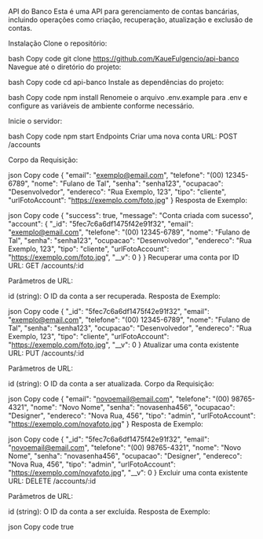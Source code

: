 API do Banco
Esta é uma API para gerenciamento de contas bancárias, incluindo operações como criação, recuperação, atualização e exclusão de contas.

Instalação
Clone o repositório:

bash
Copy code
git clone https://github.com/KaueFulgencio/api-banco
Navegue até o diretório do projeto:

bash
Copy code
cd api-banco
Instale as dependências do projeto:

bash
Copy code
npm install
Renomeie o arquivo .env.example para .env e configure as variáveis de ambiente conforme necessário.

Inicie o servidor:

bash
Copy code
npm start
Endpoints
Criar uma nova conta
URL: POST /accounts

Corpo da Requisição:

json
Copy code
{
  "email": "exemplo@email.com",
  "telefone": "(00) 12345-6789",
  "nome": "Fulano de Tal",
  "senha": "senha123",
  "ocupacao": "Desenvolvedor",
  "endereco": "Rua Exemplo, 123",
  "tipo": "cliente",
  "urlFotoAccount": "https://exemplo.com/foto.jpg"
}
Resposta de Exemplo:

json
Copy code
{
  "success": true,
  "message": "Conta criada com sucesso",
  "account": {
    "_id": "5fec7c6a6df1475f42e91f32",
    "email": "exemplo@email.com",
    "telefone": "(00) 12345-6789",
    "nome": "Fulano de Tal",
    "senha": "senha123",
    "ocupacao": "Desenvolvedor",
    "endereco": "Rua Exemplo, 123",
    "tipo": "cliente",
    "urlFotoAccount": "https://exemplo.com/foto.jpg",
    "__v": 0
  }
}
Recuperar uma conta por ID
URL: GET /accounts/:id

Parâmetros de URL:

id (string): O ID da conta a ser recuperada.
Resposta de Exemplo:

json
Copy code
{
  "_id": "5fec7c6a6df1475f42e91f32",
  "email": "exemplo@email.com",
  "telefone": "(00) 12345-6789",
  "nome": "Fulano de Tal",
  "senha": "senha123",
  "ocupacao": "Desenvolvedor",
  "endereco": "Rua Exemplo, 123",
  "tipo": "cliente",
  "urlFotoAccount": "https://exemplo.com/foto.jpg",
  "__v": 0
}
Atualizar uma conta existente
URL: PUT /accounts/:id

Parâmetros de URL:

id (string): O ID da conta a ser atualizada.
Corpo da Requisição:

json
Copy code
{
  "email": "novoemail@email.com",
  "telefone": "(00) 98765-4321",
  "nome": "Novo Nome",
  "senha": "novasenha456",
  "ocupacao": "Designer",
  "endereco": "Nova Rua, 456",
  "tipo": "admin",
  "urlFotoAccount": "https://exemplo.com/novafoto.jpg"
}
Resposta de Exemplo:

json
Copy code
{
  "_id": "5fec7c6a6df1475f42e91f32",
  "email": "novoemail@email.com",
  "telefone": "(00) 98765-4321",
  "nome": "Novo Nome",
  "senha": "novasenha456",
  "ocupacao": "Designer",
  "endereco": "Nova Rua, 456",
  "tipo": "admin",
  "urlFotoAccount": "https://exemplo.com/novafoto.jpg",
  "__v": 0
}
Excluir uma conta existente
URL: DELETE /accounts/:id

Parâmetros de URL:

id (string): O ID da conta a ser excluída.
Resposta de Exemplo:

json
Copy code
true